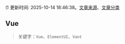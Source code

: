 :alarm_clock: 更新时间: 2025-10-14 18:46:38。[文章来源](/README.md)、[文章分类](/TAGS.md)

## Vue


> 关键字：`Vue`、`ElementUI`、`Vant`



